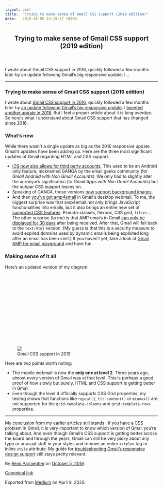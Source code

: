 ```yaml
---
layout: post
title:  "Trying to make sense of Gmail CSS support (2019 edition)"
date:   2019-10-05 14:15:47 +0200
---
```

<article class="h-entry">
<header>
<h1 class="p-name">Trying to make sense of Gmail CSS support (2019 edition)</h1>
</header>
<section data-field="subtitle" class="p-summary">
I wrote about Gmail CSS support in 2016, quickly followed a few months later by an update following Gmail’s big responsive update. I…
</section>
<section data-field="body" class="e-content">
<section name="6fbe" class="section section--body section--first"><div class="section-divider"><hr class="section-divider"></div><div class="section-content"><div class="section-inner sectionLayout--insetColumn"><h3 name="6686" id="6686" class="graf graf--h3 graf--leading graf--title">Trying to make sense of Gmail CSS support (2019 edition)</h3><p name="c893" id="c893" class="graf graf--p graf-after--h3">I wrote about <a href="https://emails.hteumeuleu.com/trying-to-make-sense-of-gmail-css-support-e88cd7995cea" data-href="https://emails.hteumeuleu.com/trying-to-make-sense-of-gmail-css-support-e88cd7995cea" class="markup--anchor markup--p-anchor" rel="noopener" target="_blank">Gmail CSS support in 2016,</a> quickly followed a few months later by <a href="https://emails.hteumeuleu.com/trying-to-make-sense-of-gmail-css-support-after-the-2016-update-53c15151063a" data-href="https://emails.hteumeuleu.com/trying-to-make-sense-of-gmail-css-support-after-the-2016-update-53c15151063a" class="markup--anchor markup--p-anchor" rel="noopener" target="_blank">an update following Gmail’s big responsive update</a>. I <a href="https://twitter.com/HTeuMeuLeu/status/974676593602899969" data-href="https://twitter.com/HTeuMeuLeu/status/974676593602899969" class="markup--anchor markup--p-anchor" rel="noopener" target="_blank">tweeted another update in 2018</a>. But I feel a proper article about it is long overdue. So here’s what I understand about Gmail CSS support that has changed since 2016.</p><h3 name="76f7" id="76f7" class="graf graf--h3 graf-after--p">What’s new</h3><p name="9cec" id="9cec" class="graf graf--p graf-after--h3">While there wasn’t a single update as big as the 2016 responsive update, Gmail’s updates have been adding up. Here are the three most significant updates of Gmail regarding HTML and CSS support.</p><ul class="postList"><li name="56b9" id="56b9" class="graf graf--li graf-after--p"><a href="https://www.theverge.com/2017/12/5/16737108/gmail-iphone-x-imap-email-support" data-href="https://www.theverge.com/2017/12/5/16737108/gmail-iphone-x-imap-email-support" class="markup--anchor markup--li-anchor" rel="noopener" target="_blank">iOS now also allows for third party accounts</a>. This used to be an Android only feature, nicknamed GANGA by the email geeks community (for <em class="markup--em markup--li-em">Gmail Android with Non Gmail Accounts</em>). We only had to slightly alter the acronym’s signification (to <em class="markup--em markup--li-em">Gmail Apps with Non Gmail Accounts</em>) but the subpar CSS support leaves on.</li><li name="f466" id="f466" class="graf graf--li graf-after--li">Speaking of GANGA, those versions <a href="https://freshinbox.com/blog/gmail-imap-ganga-finally-supports-background-images/" data-href="https://freshinbox.com/blog/gmail-imap-ganga-finally-supports-background-images/" class="markup--anchor markup--li-anchor" rel="noopener" target="_blank">now support background images</a>.</li><li name="91e4" id="91e4" class="graf graf--li graf-after--li">And then <a href="https://www.blog.google/products/gmail/take-action-and-stay-up-to-date-with-dynamic-email-in-gmail/" data-href="https://www.blog.google/products/gmail/take-action-and-stay-up-to-date-with-dynamic-email-in-gmail/" class="markup--anchor markup--li-anchor" rel="noopener" target="_blank">you’ve got amp4email</a> in Gmail’s desktop webmail. To me, the biggest surprise was that amp4email not only brings JavaScript functionalities into emails, but it also brings an entire new set of <a href="https://amp.dev/documentation/guides-and-tutorials/learn/email-spec/amp-email-css/" data-href="https://amp.dev/documentation/guides-and-tutorials/learn/email-spec/amp-email-css/" class="markup--anchor markup--li-anchor" rel="noopener" target="_blank">supported CSS features</a>. Pseudo-classes, flexbox, CSS grid, <code class="markup--code markup--li-code">filter</code>… The other surprise (to me) is that AMP emails in Gmail <a href="https://developers.google.com/gmail/ampemail/testing-dynamic-email" data-href="https://developers.google.com/gmail/ampemail/testing-dynamic-email" class="markup--anchor markup--li-anchor" rel="noopener" target="_blank">can only be displayed for 30 days</a> after being received. After that, Gmail will fall back to the <code class="markup--code markup--li-code">text/html</code> version. (My guess is that this is a security measure to avoid expired domains used by dynamic emails being exploited long after an email has been sent.) If you haven’t yet, take a look at <a href="https://amp.gmail.dev/playground/" data-href="https://amp.gmail.dev/playground/" class="markup--anchor markup--li-anchor" rel="noopener" target="_blank">Gmail AMP for email playground</a> and have fun.</li></ul><h3 name="abc0" id="abc0" class="graf graf--h3 graf-after--li">Making sense of it all</h3><p name="bc1a" id="bc1a" class="graf graf--p graf-after--h3">Here’s an updated version of my diagram.</p></div><div class="section-inner sectionLayout--outsetColumn"><figure name="f99e" id="f99e" class="graf graf--figure graf--layoutOutsetCenter graf-after--p"><div class="aspectRatioPlaceholder is-locked" style="max-width: 1192px; max-height: 671px;"><div class="aspectRatioPlaceholder-fill" style="padding-bottom: 56.3%;"></div><img class="graf-image" data-image-id="1*vrWQhTdbJA_R1Ce4aEeU7w.png" data-width="1920" data-height="1080" data-is-featured="true" src="https://cdn-images-1.medium.com/max/1200/1*vrWQhTdbJA_R1Ce4aEeU7w.png"></div><figcaption class="imageCaption">Gmail CSS support in 2019</figcaption></figure></div><div class="section-inner sectionLayout--insetColumn"><p name="5214" id="5214" class="graf graf--p graf-after--figure">Here are two points worth noting:</p><ul class="postList"><li name="52af" id="52af" class="graf graf--li graf-after--p">The mobile webmail is now the <strong class="markup--strong markup--li-strong">only one at level 2</strong>. Three years ago, almost every version of Gmail was at that level. This is perhaps a good proof of how slowly but surely, HTML and CSS support is getting better in Gmail.</li><li name="3d5b" id="3d5b" class="graf graf--li graf-after--li graf--trailing">Even though the level 4 officially supports CSS Grid properties, my testing shows that functions like <code class="markup--code markup--li-code">repeat()</code>, <code class="markup--code markup--li-code">fit-content()</code> or <code class="markup--code markup--li-code">minmax()</code> are not supported for the <code class="markup--code markup--li-code">grid-template-columns</code> and <code class="markup--code markup--li-code">grid-template-rows</code> properties.</li></ul></div></div></section><section name="768a" class="section section--body section--last"><div class="section-divider"><hr class="section-divider"></div><div class="section-content"><div class="section-inner sectionLayout--insetColumn"><p name="c50f" id="c50f" class="graf graf--p graf--leading graf--trailing">My conclusion from my earlier articles still stands : if you have a CSS problem in Gmail, it is very important to know which version of Gmail you’re talking about. And even though Gmail’s CSS support is getting better across the board and through the years, Gmail can still be very picky about any typo or unusual stuff in your styles and remove an entire <code class="markup--code markup--p-code">&lt;style&gt;</code> tag or inline <code class="markup--code markup--p-code">style</code> attribute. My guide for <a href="https://emails.hteumeuleu.com/troubleshooting-gmails-responsive-design-support-ad124178bf81" data-href="https://emails.hteumeuleu.com/troubleshooting-gmails-responsive-design-support-ad124178bf81" class="markup--anchor markup--p-anchor" rel="noopener" target="_blank">troubleshooting Gmail’s responsive design support</a> still stays pretty relevant.</p></div></div></section>
</section>
<footer><p>By <a href="https://medium.com/@hteumeuleu" class="p-author h-card">Rémi Parmentier</a> on <a href="https://medium.com/p/b7cc132ee226"><time class="dt-published" datetime="2019-10-05T14:15:47.601Z">October 5, 2019</time></a>.</p><p><a href="https://medium.com/@hteumeuleu/trying-to-make-sense-of-gmail-css-support-2019-edition-b7cc132ee226" class="p-canonical">Canonical link</a></p><p>Exported from <a href="https://medium.com">Medium</a> on April 9, 2020.</p></footer></article>